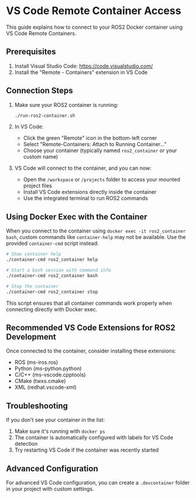 # VS Code Remote Container Access

This guide explains how to connect to your ROS2 Docker container using VS Code Remote Containers.

## Prerequisites

1. Install Visual Studio Code: https://code.visualstudio.com/
2. Install the "Remote - Containers" extension in VS Code

## Connection Steps

1. Make sure your ROS2 container is running:
   ```bash
   ./run-ros2-container.sh
   ```

2. In VS Code:
   - Click the green "Remote" icon in the bottom-left corner
   - Select "Remote-Containers: Attach to Running Container..."
   - Choose your container (typically named `ros2_container` or your custom name)

3. VS Code will connect to the container, and you can now:
   - Open the `/workspace` or `/projects` folder to access your mounted project files
   - Install VS Code extensions directly inside the container
   - Use the integrated terminal to run ROS2 commands

## Using Docker Exec with the Container

When you connect to the container using `docker exec -it ros2_container bash`, custom commands like `container-help` may not be available. Use the provided `container-cmd` script instead:

```bash
# Show container help
./container-cmd ros2_container help

# Start a bash session with command info
./container-cmd ros2_container bash

# Stop the container
./container-cmd ros2_container stop
```

This script ensures that all container commands work properly when connecting directly with Docker exec.

## Recommended VS Code Extensions for ROS2 Development

Once connected to the container, consider installing these extensions:

- ROS (ms-iros.ros)
- Python (ms-python.python)
- C/C++ (ms-vscode.cpptools)
- CMake (twxs.cmake)
- XML (redhat.vscode-xml)

## Troubleshooting

If you don't see your container in the list:

1. Make sure it's running with `docker ps`
2. The container is automatically configured with labels for VS Code detection
3. Try restarting VS Code if the container was recently started

## Advanced Configuration

For advanced VS Code configuration, you can create a `.devcontainer` folder in your project with custom settings.
